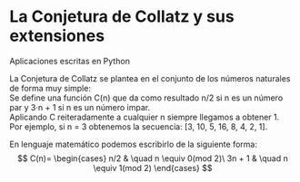 # La Conjetura de Collatz y sus extensiones
 Aplicaciones escritas en Python

La Conjetura de Collatz se plantea en el conjunto de los números naturales de forma muy simple:  
Se define una función C(n) que da como resultado n/2 si n es un número par y 3·n + 1 si n es un número impar.   
Aplicando C reiteradamente a cualquier n siempre llegamos a obtener 1.  
Por ejemplo, si n = 3 obtenemos la secuencia: [3, 10, 5, 16, 8, 4, 2, 1].

En lenguaje matemático podemos escribirlo de la siguiente forma:
$$
C(n)=
\begin{cases}
n/2 & \quad n \equiv 0(mod 2)\
3n + 1 & \quad n \equiv 1(mod 2)
\end{cases}
$$
